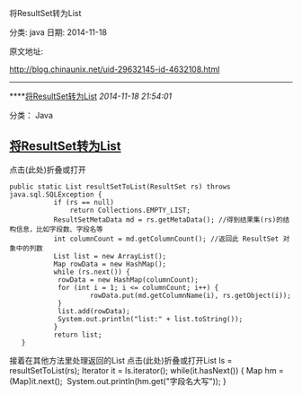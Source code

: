 将ResultSet转为List

分类: java
日期: 2014-11-18

原文地址: 

http://blog.chinaunix.net/uid-29632145-id-4632108.html

------

****[将ResultSet转为List]() *2014-11-18 21:54:01*

分类： Java

## [将ResultSet转为List](http://www.cnblogs.com/seaven/archive/2009/07/21/1527509.html)

点击(此处)折叠或打开

```
public static List resultSetToList(ResultSet rs) throws java.sql.SQLException { 
           if (rs == null) 
               return Collections.EMPTY_LIST; 
           ResultSetMetaData md = rs.getMetaData(); //得到结果集(rs)的结构信息，比如字段数、字段名等 
           int columnCount = md.getColumnCount(); //返回此 ResultSet 对象中的列数 
           List list = new ArrayList(); 
           Map rowData = new HashMap(); 
           while (rs.next()) { 
            rowData = new HashMap(columnCount); 
            for (int i = 1; i <= columnCount; i++) { 
                    rowData.put(md.getColumnName(i), rs.getObject(i)); 
            } 
            list.add(rowData); 
            System.out.println("list:" + list.toString()); 
           } 
           return list; 
   }
```

接着在其他方法里处理返回的List
点击(此处)折叠或打开List ls = resultSetToList(rs); 
Iterator it = ls.iterator(); 
while(it.hasNext()) { 
​    Map hm = (Map)it.next(); 
​    System.out.println(hm.get("字段名大写")); 
}